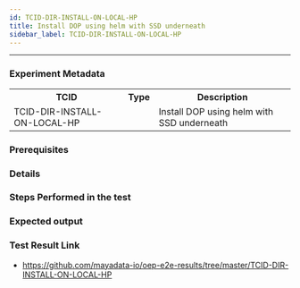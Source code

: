 ```yaml
---
id: TCID-DIR-INSTALL-ON-LOCAL-HP
title: Install DOP using helm with SSD underneath
sidebar_label: TCID-DIR-INSTALL-ON-LOCAL-HP
---
```

------

### Experiment Metadata

<table>
  <tr>
    <th> TCID </th>
    <th> Type </th>
    <th> Description </th>
  </tr>
  <tr>
    <td>TCID-DIR-INSTALL-ON-LOCAL-HP</td>
    <td></td>
    <td> Install DOP using helm with SSD underneath </td>
  </tr>
</table>

### Prerequisites


### Details


### Steps Performed in the test



### Expected output


### Test Result Link

- https://github.com/mayadata-io/oep-e2e-results/tree/master/TCID-DIR-INSTALL-ON-LOCAL-HP
